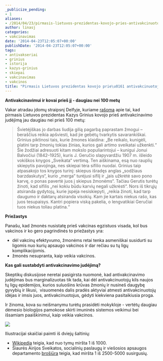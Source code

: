```yaml
---
_publicize_pending:
- 1
aliases:
- /2014/04/23/pirmasis-lietuvos-prezidentas-kovojo-pries-antivakcinuotojus/
author: linasj
categories:
- vakcinavimas
date: '2014-04-23T12:05:07+00:00'
publishDate: '2014-04-23T12:05:07+00:00'
tags:
- antivakseriai
- grinius
- istorija
- kazys-grinius
- skiepai
- vakcinavimas
- vakcinos
title: "Pirmasis Lietuvos prezidentas kovojo prie\u0161 antivakcinuotojus"
---
```

**Antivakcinavimui ir kovai prieš jį - daugiau nei 100 metų**

Vakar atradau įdomų straipsnį Delfyje, kuriame [rašoma](http://www.delfi.lt/pramogos/kultura/prezidentas-k-grinius-politikas-is-reikalo-gydytojas-is-pasaukimo.d?id=64591340) apie tai, kad pirmasis Lietuvos prezidentas Kazys Grinius kovojo prieš antivakcinavimo judėjimą jau daugiau nei prieš 100 metų:

> Švietėjiškas jo darbas liudija gilią pagarbą paprastam žmogui – beraščius reikia apšviesti, kad jie gebėtų tvarkytis savarankiškai. Grinius piktinosi tais, kurie žmones klaidina: „Be reikalo, kunigėli, platini tarp žmonių tokias žinias, kurios gali artimo sveikatai užkenkti.“ Šie žodžiai adresuoti kitam mokslo populiarintojui – kunigui Jonui Balvočiui (1842–1925), kuris J. Geručio slapyvardžiu 1907 m. išleido vokiškos knygos „Sveikata“ vertimą. Ten aiškinama, esą nuo rauplių skiepytis pavojinga, nes skiepai tėra sifilio nuodai. Grinius taip atpasakojo tos knygos turinį: skiepus išradęs anglas „sodžiaus barzdaskutys“, kurio „merga“ turėjusi sifilį ir „jais užkrėtė savo pono karvę, o ponas pavertė juos į skiepus žmonėms“. Tačiau Gerutis turėtų žinoti, kad sifilis „nei kokiu būdu karvių negali užkrėsti“. Nors iš tikrųjų atsiranda gydytojų, kurie įspėja nesiskiepyti, „reikia žinoti, kad tarp daugumo ir daktarų atsiranda visokių. Kam jie kartais niekus rašo, kas juos tesupaisys. Kantri popiera viską pakelia, o lengvatikiai Geručiai tuos niekus toliau platina.“


**Priežastys**

Panašu, kad žmonės nusistatę prieš vakcinas egzistuos visada, kol bus vakcinos ir ko gero pagrindinės to priežastys yra:
* dėl vakcinų efektyvumo, žmonėms retai tenka asmeniškai susidurti su ligomis nuo kurių apsaugo vakcinos ir dar rečiau su tų ligų komplikacijomis.
* žmonės nesupranta, kaip veikia vakcinos.


**Kas gali sustabdyti antivakcinavimo judėjimą?**

Skeptikų diskusijose neretai pasigirsta nuomonė, kad antivakcinavimo judėjimas bus marginalizuotas tik tada, kai dėl antivakcinuotojų kils naujos tų ligų epidemijos, kurios suluošins krūvas žmonių ir nusineš daugybę gyvybių ir likusi,  visuomenės dalis pradės aktyviai atmesti antivakcinuotojų idėjas ir imsis juos, antivakcinuotojus, gėdyti kiekviena pasitaikiusia proga.

Ir žinoma, kova su neišmanymu turėtų prasidėti mokykloje - vertėtų daugiau dėmesio biologijos pamokose skirti imuninės sistemos veikimui bei išsamiam paaiškinimui, kaip veikia vakcinos.

![](https://farm3.staticflickr.com/2933/14001545683_601249c633_o.jpg)

Iliustracijai skaičiai paimti iš dviejų šaltinių:
* [Wikipedia](http://en.wikipedia.org/wiki/Measles#Epidemiology) teigia, kad nuo tymų miršta 1 iš 1000.
* Šiaurės Airijos Sveikatos, socialinių paslaugų ir viešosios apsaugos departamento [brošiūra](http://www.dhsspsni.gov.uk/lithuanian_preschool.pdf) teigia, kad miršta 1 iš 2500-5000 susirgusių.

